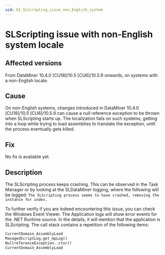 ```yaml
---
uid: KI_SLScripting_issue_non_English_system
---
```


# SLScripting issue with non-English system locale

## Affected versions

From DataMiner 10.4.0 [CU18]/10.5 [CU6]/10.5.9 onwards, on systems with a non-English locale.

## Cause

On non-English systems, changes introduced in DataMiner 10.4.0 [CU18]/10.5 [CU6]/10.5.9 can cause a null reference exception to be thrown when SLScripting starts up. The localization fails on such systems, getting into a loop while trying to load assemblies to translate the exception, until the process eventually gets killed.

## Fix

No fix is available yet.<!-- RN 43690 -->

## Description

The SLScripting process keeps crashing. This can be observed in the Task Manager or by looking at the SLDataMiner logging, where the following will be logged: `The SLScripting process seems to have crashed, removing the instance for index.`

To further verify if you are indeed encountering this issue, you can check the Windows Event Viewer. The Application logs will show error events for the .NET Runtime source. In the details, it will mention that the application is SLScripting. The call stack contains a repetition of the following items:

```txt
CurrentDomain_AssemblyLoad
ManagedScriptLog.get_mpLog()
NullreferenceException..ctor()
CurrentDomain_AssemblyLoad
```
